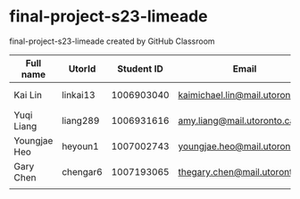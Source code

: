 # final-project-s23-limeade
final-project-s23-limeade created by GitHub Classroom

| Full name | UtorId | Student ID | Email | Best way to connect | Slack Username |
|---|---|---|---|---|---|
| Kai Lin  | linkai13  | 1006903040  | kaimichael.lin@mail.utoronto.ca  | Discord Maplepolis#9384 | Kai Lin  |
| Yuqi Liang | liang289 | 1006931616 | amy.liang@mail.utoronto.ca | Discord: Ami#3491 | Amy Liang |
| Youngjae Heo | heyoun1  | 1007002743  | youngjae.heo@mail.utoronto.ca  | youngjaeheo2002#0834 | Youngjae Heo  |
| Gary Chen  |chengar6   |1007193065   |thegary.chen@mail.utoronto.ca   | garry#2501   |Gary Chen   |
|   |   |   |   |   |   |
